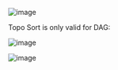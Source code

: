 ![image](https://github.com/user-attachments/assets/77f6741e-6db6-4796-b7d9-a037dda96283)

Topo Sort is only valid for DAG:  

![image](https://github.com/user-attachments/assets/f73e0e20-3f3c-475e-9952-ed9cd13986bd)

![image](https://github.com/user-attachments/assets/2085cb0d-560b-409e-8aa1-dd5027f2c676)
